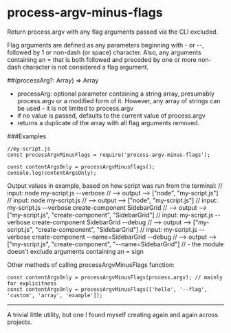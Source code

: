 # process-argv-minus-flags
Return process.argv with any flag arguments passed via the CLI excluded.

Flag arguments are defined as any parameters beginning with - or --, followed by 1 or non-dash (or space) character.
Also, any arguments containing an = that is both followed and preceded by one or more non-dash character is not considered a flag argument.

##(processArg?: Array<String>) => Array<String>
*   processArg: optional parameter containing a string array, presumably process.argv or a modified form of it. However, any array of strings can be used - it is not limited to process.argv
*   if no value is passed, defaults to the current value of process.argv
*   returns a duplicate of the array with all flag arguments removed.

###Examples

    //my-script.js
    const processArgvMinusFlags = require('process-argv-minus-flags');

    const contentArgsOnly = processArgvMinusFlags();
    console.log(contentArgsOnly);

Output values in example, based on how script was run from the terminal:
    //    input:  node my-script.js --verbose
    //          --> output --> ["node", "my-script.js"]
    //    input:  node my-script.js
    //          --> output --> ["node", "my-script.js"]
    //    input:  my-script.js --verbose create-component SidebarGrid
    //          --> output --> ["my-script.js", "create-component", "SidebarGrid"]
    //    input:  my-script.js --verbose create-component SidebarGrid --debug
    //          --> output --> ["my-script.js", "create-component", "SidebarGrid"]
    //    input:  my-script.js --verbose create-component --name=SidebarGrid --debug
    //          --> output --> ["my-script.js", "create-component", "--name=SidebarGrid"]
    //          - the module doesn't exclude arguments containing an = sign


Other methods of calling processArgvMinusFlags function:

    const contentArgsOnly = processArgvMinusFlags(process.argv); // mainly for explicitness
    const contentArgsOnly = processArgvMinusFlags(['hello', '--flag', 'custom', 'array', 'example']); 


----

A trivial little utility, but one I found myself creating again and again across projects.
